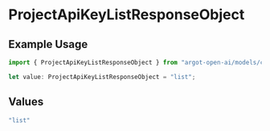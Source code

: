 # ProjectApiKeyListResponseObject

## Example Usage

```typescript
import { ProjectApiKeyListResponseObject } from "argot-open-ai/models/components";

let value: ProjectApiKeyListResponseObject = "list";
```

## Values

```typescript
"list"
```